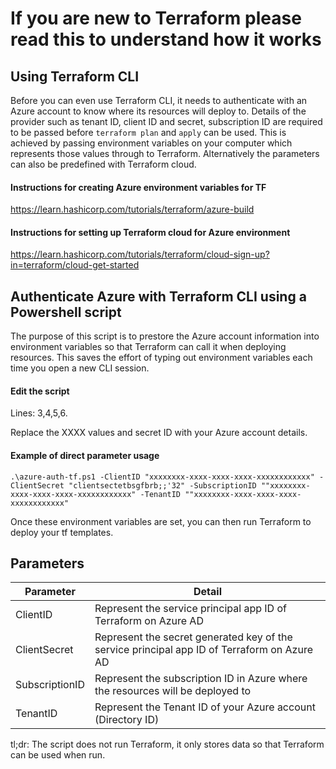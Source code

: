 # If you are new to Terraform please read this to understand how it works

## Using Terraform CLI

Before you can even use Terraform CLI, it needs to authenticate with an Azure account to know where its resources will deploy to. Details of the provider such as tenant ID, client ID and secret, subscription ID are required to be passed before `terraform plan` and `apply` can be used. This is achieved by passing environment variables on your computer which represents those values through to Terraform. Alternatively the parameters can also be predefined with Terraform cloud. 

#### Instructions for creating Azure environment variables for TF
https://learn.hashicorp.com/tutorials/terraform/azure-build

#### Instructions for setting up Terraform cloud for Azure environment
https://learn.hashicorp.com/tutorials/terraform/cloud-sign-up?in=terraform/cloud-get-started

## Authenticate Azure with Terraform CLI using a Powershell script
The purpose of this script is to prestore the Azure account information into environment variables so that Terraform can call it when deploying resources. This saves the effort of typing out environment variables each time you open a new CLI session.

#### Edit the script
Lines: 3,4,5,6. 

Replace the XXXX values and secret ID with your Azure account details.

#### Example of direct parameter usage
`.\azure-auth-tf.ps1 -ClientID "xxxxxxxx-xxxx-xxxx-xxxx-xxxxxxxxxxxx" -ClientSecret "clientsectetbsgfbrb;;'32" -SubscriptionID ""xxxxxxxx-xxxx-xxxx-xxxx-xxxxxxxxxxxx" -TenantID ""xxxxxxxx-xxxx-xxxx-xxxx-xxxxxxxxxxxx"`

Once these environment variables are set, you can then run Terraform to deploy your tf templates.

## Parameters
Parameter      | Detail
-------------  | -------------
ClientID       | Represent the service principal app ID of Terraform on Azure AD 
ClientSecret   | Represent the secret generated key of the service principal app ID of Terraform on Azure AD
SubscriptionID | Represent the subscription ID in Azure where the resources will be deployed to
TenantID       | Represent the Tenant ID of your Azure account (Directory ID)

tl;dr: The script does not run Terraform, it only stores data so that Terraform can be used when run.
